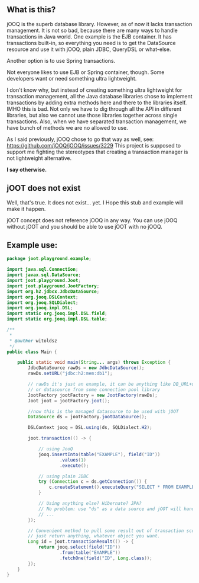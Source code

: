 What is this?
-------------

jOOQ is the superb database library. However, as of now it lacks transaction management. It is not so bad, because there are many ways to handle transactions in Java world. One example is the EJB container. It has transactions built-in, so everything you need is to get the DataSource resource and use it with jOOQ, plain JDBC, QueryDSL or what-else.

Another option is to use Spring transactions.

Not everyone likes to use EJB or Spring container, though. Some developers want or need something ultra lightweight.

I don't know why, but instead of creating something ultra lightweight for transaction management, all the Java database libraries chose to implement transactions by adding extra methods here and there to the libraries itself. IMHO this is bad. Not only we have to dig through all the API in different libraries, but also we cannot use those libraries together across single transactions. Also, when we have separated transaction management, we have bunch of methods we are no allowed to use.

As I said previously, jOOQ chose to go that way as well, see: https://github.com/jOOQ/jOOQ/issues/3229
This project is supposed to support me fighting the stereotypes that creating a transaction manager is not lightweight alternative.

**I say otherwise.**

jOOT does not exist
-------------------

Well, that's true. It does not exist... yet. I Hope this stub and example will make it happen.

jOOT concept does not reference jOOQ in any way. You can use jOOQ without jOOT and you should be able to use jOOT with no jOOQ.

Example use:
------------

```java
package joot.playground.example;

import java.sql.Connection;
import javax.sql.DataSource;
import joot.playground.Joot;
import joot.playground.JootFactory;
import org.h2.jdbcx.JdbcDataSource;
import org.jooq.DSLContext;
import org.jooq.SQLDialect;
import org.jooq.impl.DSL;
import static org.jooq.impl.DSL.field;
import static org.jooq.impl.DSL.table;

/**
 *
 * @author witoldsz
 */
public class Main {

    public static void main(String... args) throws Exception {
        JdbcDataSource rawDs = new JdbcDataSource();
        rawDs.setURL("jdbc:h2:mem:db1");

        // rawDs it's just an example, it can be anything like DB_URL+username+password,
        // or datasource from some connection pool library
        JootFactory jootFactory = new JootFactory(rawDs);
        Joot joot = jootFactory.joot();

        //now this is the managed datasource to be used with jOOT
        DataSource ds = jootFactory.jootDataSource();

        DSLContext jooq = DSL.using(ds, SQLDialect.H2);

        joot.transaction(() -> {

            // using JooQ
            jooq.insertInto(table("EXAMPLE"), field("ID"))
                    .values(1)
                    .execute();

            // using plain JDBC
            try (Connection c = ds.getConnection()) {
                c.createStatement().executeQuery("SELECT * FROM EXAMPLE");
            }

            // Using anything else? Hibernate? JPA?
            // No problem: use "ds" as a data source and jOOT will handle transactions
            // ...
        });

        // Convenient method to pull some result out of transaction scope;
        // just return anything, whatever object you want.
        Long id = joot.transactionResult(() -> {
            return jooq.select(field("ID"))
                    .from(table("EXAMPLE"))
                    .fetchOne(field("ID", Long.class));
        });
    }
}

```
